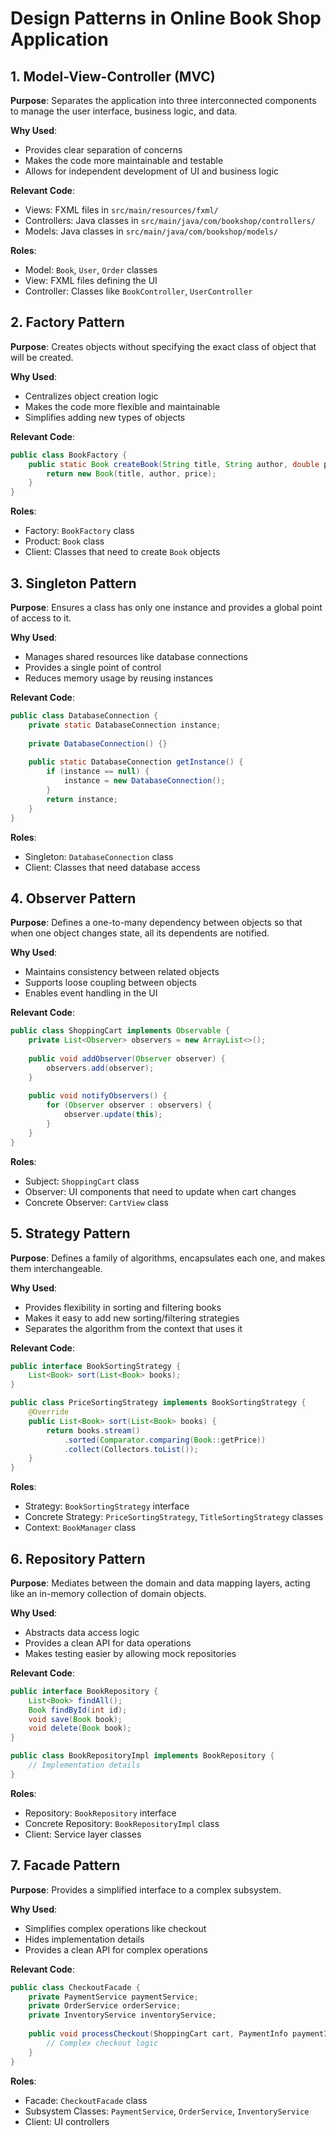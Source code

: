 # Design Patterns in Online Book Shop Application

## 1. Model-View-Controller (MVC)
**Purpose**: Separates the application into three interconnected components to manage the user interface, business logic, and data.

**Why Used**: 
- Provides clear separation of concerns
- Makes the code more maintainable and testable
- Allows for independent development of UI and business logic

**Relevant Code**:
- Views: FXML files in `src/main/resources/fxml/`
- Controllers: Java classes in `src/main/java/com/bookshop/controllers/`
- Models: Java classes in `src/main/java/com/bookshop/models/`

**Roles**:
- Model: `Book`, `User`, `Order` classes
- View: FXML files defining the UI
- Controller: Classes like `BookController`, `UserController`

## 2. Factory Pattern
**Purpose**: Creates objects without specifying the exact class of object that will be created.

**Why Used**:
- Centralizes object creation logic
- Makes the code more flexible and maintainable
- Simplifies adding new types of objects

**Relevant Code**:
```java
public class BookFactory {
    public static Book createBook(String title, String author, double price) {
        return new Book(title, author, price);
    }
}
```

**Roles**:
- Factory: `BookFactory` class
- Product: `Book` class
- Client: Classes that need to create `Book` objects

## 3. Singleton Pattern
**Purpose**: Ensures a class has only one instance and provides a global point of access to it.

**Why Used**:
- Manages shared resources like database connections
- Provides a single point of control
- Reduces memory usage by reusing instances

**Relevant Code**:
```java
public class DatabaseConnection {
    private static DatabaseConnection instance;
    
    private DatabaseConnection() {}
    
    public static DatabaseConnection getInstance() {
        if (instance == null) {
            instance = new DatabaseConnection();
        }
        return instance;
    }
}
```

**Roles**:
- Singleton: `DatabaseConnection` class
- Client: Classes that need database access

## 4. Observer Pattern
**Purpose**: Defines a one-to-many dependency between objects so that when one object changes state, all its dependents are notified.

**Why Used**:
- Maintains consistency between related objects
- Supports loose coupling between objects
- Enables event handling in the UI

**Relevant Code**:
```java
public class ShoppingCart implements Observable {
    private List<Observer> observers = new ArrayList<>();
    
    public void addObserver(Observer observer) {
        observers.add(observer);
    }
    
    public void notifyObservers() {
        for (Observer observer : observers) {
            observer.update(this);
        }
    }
}
```

**Roles**:
- Subject: `ShoppingCart` class
- Observer: UI components that need to update when cart changes
- Concrete Observer: `CartView` class

## 5. Strategy Pattern
**Purpose**: Defines a family of algorithms, encapsulates each one, and makes them interchangeable.

**Why Used**:
- Provides flexibility in sorting and filtering books
- Makes it easy to add new sorting/filtering strategies
- Separates the algorithm from the context that uses it

**Relevant Code**:
```java
public interface BookSortingStrategy {
    List<Book> sort(List<Book> books);
}

public class PriceSortingStrategy implements BookSortingStrategy {
    @Override
    public List<Book> sort(List<Book> books) {
        return books.stream()
            .sorted(Comparator.comparing(Book::getPrice))
            .collect(Collectors.toList());
    }
}
```

**Roles**:
- Strategy: `BookSortingStrategy` interface
- Concrete Strategy: `PriceSortingStrategy`, `TitleSortingStrategy` classes
- Context: `BookManager` class

## 6. Repository Pattern
**Purpose**: Mediates between the domain and data mapping layers, acting like an in-memory collection of domain objects.

**Why Used**:
- Abstracts data access logic
- Provides a clean API for data operations
- Makes testing easier by allowing mock repositories

**Relevant Code**:
```java
public interface BookRepository {
    List<Book> findAll();
    Book findById(int id);
    void save(Book book);
    void delete(Book book);
}

public class BookRepositoryImpl implements BookRepository {
    // Implementation details
}
```

**Roles**:
- Repository: `BookRepository` interface
- Concrete Repository: `BookRepositoryImpl` class
- Client: Service layer classes

## 7. Facade Pattern
**Purpose**: Provides a simplified interface to a complex subsystem.

**Why Used**:
- Simplifies complex operations like checkout
- Hides implementation details
- Provides a clean API for complex operations

**Relevant Code**:
```java
public class CheckoutFacade {
    private PaymentService paymentService;
    private OrderService orderService;
    private InventoryService inventoryService;
    
    public void processCheckout(ShoppingCart cart, PaymentInfo paymentInfo) {
        // Complex checkout logic
    }
}
```

**Roles**:
- Facade: `CheckoutFacade` class
- Subsystem Classes: `PaymentService`, `OrderService`, `InventoryService`
- Client: UI controllers 